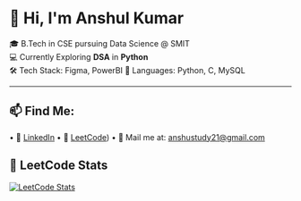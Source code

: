 # 👋 Hi, I'm Anshul Kumar

🎓 B.Tech in CSE pursuing Data Science @ SMIT  
💻 Currently Exploring **DSA** in **Python**  
🛠️ Tech Stack: Figma, PowerBI
💬 Languages: Python, C, MySQL

---

## 📫 Find Me:
• 💼 [LinkedIn](https://linkedin.com/in/yourprofile)
• 🔗 [LeetCode](https://leetcode.com/u/AnshulKumar05/))
• 📧 Mail me at: anshustudy21@gmail.com

## 🧠 LeetCode Stats

[![LeetCode Stats](https://leetcard.jacoblin.cool/AnshulKumar05?theme=light,unicorn)](https://leetcode.com/AnshulKumar05)

